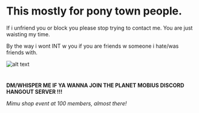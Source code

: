 # **This mostly for pony town people.**

If i unfriend you or block you please stop trying to contact me.
You are just waisting my time. 

By the way i wont INT w you if you are friends w someone i hate/was friends with.


![alt text](https://64.media.tumblr.com/1e1150562de230e627bc414838c1745c/dffb164420e7d9d7-8d/s1280x1920/06f03c5391bf7bb1241fe3a3e7df719dcc95fff5.gif)

#
**DM/WHISPER ME IF YA WANNA JOIN THE PLANET MOBIUS DISCORD HANGOUT SERVER !!!**

*Mimu shop event at 100 members, almost there!*
